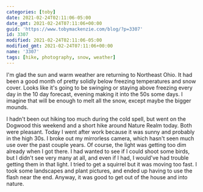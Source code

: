 ```yaml
---
categories: [toby]
date: 2021-02-24T02:11:06-05:00
date_gmt: 2021-02-24T07:11:06+00:00
guid: 'https://www.tobymackenzie.com/blog/?p=3307'
id: 3307
modified: 2021-02-24T02:11:06-05:00
modified_gmt: 2021-02-24T07:11:06+00:00
name: '3307'
tags: [hike, photography, snow, weather]
---
```


I'm glad the sun and warm weather are returning to Northeast Ohio.<!--more-->  It had been a good month of pretty solidly below freezing temperatures and snow cover.  Looks like it's going to be swinging or staying above freezing every day in the 10 day forecast, evening making it into the 50s some days. I imagine that will be enough to melt all the snow, except maybe the bigger mounds.

I hadn't been out hiking too much during the cold spell, but went on the Dogwood this weekend and a short hike around Nature Realm today.  Both were pleasant.  Today I went after work because it was sunny and probably in the high 30s.  I broke out my mirrorless camera, which hasn't seen much use over the past couple years.  Of course, the light was getting too dim already when I got there.  I had wanted to see if I could shoot some birds, but I didn't see very many at all, and even if I had, I would've had trouble getting them in that light.  I tried to get a squirrel but it was moving too fast.  I took some landscapes and plant pictures, and ended up having to use the flash near the end.  Anyway, it was good to get out of the house and into nature.
